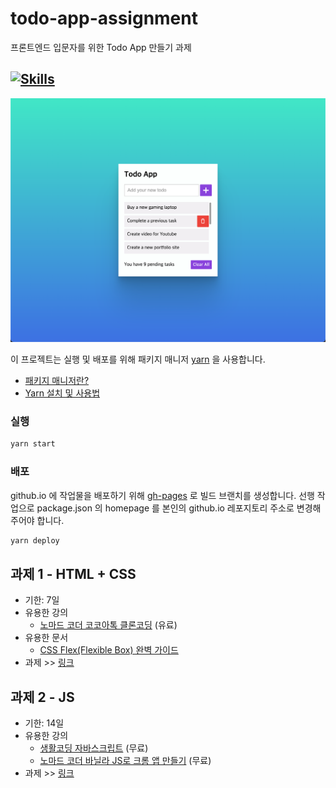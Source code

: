 # todo-app-assignment
프론트엔드 입문자를 위한 Todo App 만들기 과제

[![Skills](https://skillicons.dev/icons?i=html,css,js)](https://skillicons.dev)
---

![img](./preview.png)

이 프로젝트는 실행 및 배포를 위해 패키지 매니저 [yarn](https://classic.yarnpkg.com/en/) 을 사용합니다.
* [패키지 매니저란?](https://github.com/ssafy-tech-concert/ssafy-tech-concert/blob/master/Front-end/npm%26yarn.md)
* [Yarn 설치 및 사용법](https://heropy.blog/2017/11/25/yarn/)

### 실행
```bash
yarn start
```
### 배포
github.io 에 작업물을 배포하기 위해 [gh-pages](https://medium.com/hcleedev/web-react-%ED%94%84%EB%A1%9C%EC%A0%9D%ED%8A%B8-github-pages%EB%A1%9C-%EB%B0%B0%ED%8F%AC%ED%95%98%EA%B8%B0-f62e59a2e210) 로 빌드 브랜치를 생성합니다.
선행 작업으로 package.json 의 homepage 를 본인의 github.io 레포지토리 주소로 변경해주어야 합니다.
```bash
yarn deploy
```

## 과제 1 - HTML + CSS
- 기한: 7일
- 유용한 강의
  - [노마드 코더 코코아톡 클론코딩](https://nomadcoders.co/kokoa-clone) (유료)
- 유용한 문서
  - [CSS Flex(Flexible Box) 완벽 가이드](https://heropy.blog/2018/11/24/css-flexible-box/)
- 과제 >> [링크](https://github.com/geezers-io/todo-app-assignment/tree/html%2Bcss)

## 과제 2 - JS
- 기한: 14일
- 유용한 강의
    - [생활코딩 자바스크립트](https://www.youtube.com/watch?v=dPRtcRwKo-Y&list=PLuHgQVnccGMBB348PWRN0fREzYcYgFybf) (무료)
    - [노마드 코더 바닐라 JS로 크롬 앱 만들기](https://nomadcoders.co/javascript-for-beginners) (무료)
- 과제 >> [링크](https://github.com/geezers-io/todo-app-assignment/tree/js)
